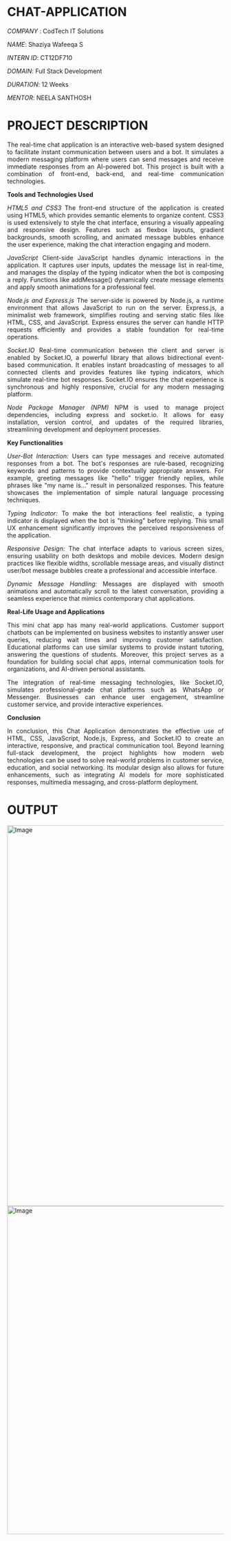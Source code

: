 # CHAT-APPLICATION

*COMPANY* : CodTech IT Solutions

*NAME*: Shaziya Wafeeqa S

*INTERN ID*: CT12DF710

*DOMAIN*: Full Stack Development

*DURATION*: 12 Weeks

*MENTOR*: NEELA SANTHOSH

# PROJECT DESCRIPTION
<div style="text-align: justify;">
The real-time chat application is an interactive web-based system designed to facilitate instant communication between users and a bot. It simulates a modern messaging platform where users can send messages and receive immediate responses from an AI-powered bot. This project is built with a combination of front-end, back-end, and real-time communication technologies.

**Tools and Technologies Used**

_HTML5 and CSS3_
The front-end structure of the application is created using HTML5, which provides semantic elements to organize content. CSS3 is used extensively to style the chat interface, ensuring a visually appealing and responsive design. Features such as flexbox layouts, gradient backgrounds, smooth scrolling, and animated message bubbles enhance the user experience, making the chat interaction engaging and modern.

_JavaScript_
Client-side JavaScript handles dynamic interactions in the application. It captures user inputs, updates the message list in real-time, and manages the display of the typing indicator when the bot is composing a reply. Functions like addMessage() dynamically create message elements and apply smooth animations for a professional feel.

_Node.js and Express.js_
The server-side is powered by Node.js, a runtime environment that allows JavaScript to run on the server. Express.js, a minimalist web framework, simplifies routing and serving static files like HTML, CSS, and JavaScript. Express ensures the server can handle HTTP requests efficiently and provides a stable foundation for real-time operations.

_Socket.IO_
Real-time communication between the client and server is enabled by Socket.IO, a powerful library that allows bidirectional event-based communication. It enables instant broadcasting of messages to all connected clients and provides features like typing indicators, which simulate real-time bot responses. Socket.IO ensures the chat experience is synchronous and highly responsive, crucial for any modern messaging platform.

_Node Package Manager (NPM)_
NPM is used to manage project dependencies, including express and socket.io. It allows for easy installation, version control, and updates of the required libraries, streamlining development and deployment processes.

**Key Functionalities**

_User-Bot Interaction:_
Users can type messages and receive automated responses from a bot. The bot's responses are rule-based, recognizing keywords and patterns to provide contextually appropriate answers. For example, greeting messages like "hello" trigger friendly replies, while phrases like "my name is..." result in personalized responses. This feature showcases the implementation of simple natural language processing techniques.

_Typing Indicator:_
To make the bot interactions feel realistic, a typing indicator is displayed when the bot is "thinking" before replying. This small UX enhancement significantly improves the perceived responsiveness of the application.

_Responsive Design:_
The chat interface adapts to various screen sizes, ensuring usability on both desktops and mobile devices. Modern design practices like flexible widths, scrollable message areas, and visually distinct user/bot message bubbles create a professional and accessible interface.

_Dynamic Message Handling:_
Messages are displayed with smooth animations and automatically scroll to the latest conversation, providing a seamless experience that mimics contemporary chat applications.

**Real-Life Usage and Applications**

This mini chat app has many real-world applications. Customer support chatbots can be implemented on business websites to instantly answer user queries, reducing wait times and improving customer satisfaction. Educational platforms can use similar systems to provide instant tutoring, answering the questions of students. Moreover, this project serves as a foundation for building social chat apps, internal communication tools for organizations, and AI-driven personal assistants.

The integration of real-time messaging technologies, like Socket.IO, simulates professional-grade chat platforms such as WhatsApp or Messenger. Businesses can enhance user engagement, streamline customer service, and provide interactive experiences.

**Conclusion**

In conclusion, this Chat Application demonstrates the effective use of HTML, CSS, JavaScript, Node.js, Express, and Socket.IO to create an interactive, responsive, and practical communication tool. Beyond learning full-stack development, the project highlights how modern web technologies can be used to solve real-world problems in customer service, education, and social networking. Its modular design also allows for future enhancements, such as integrating AI models for more sophisticated responses, multimedia messaging, and cross-platform deployment.
</div>

# OUTPUT

<img width="1413" height="885" alt="Image" src="https://github.com/user-attachments/assets/d7f3db55-2d4e-4e00-91e5-18cdaeee1347" />

<img width="1112" height="763" alt="Image" src="https://github.com/user-attachments/assets/371a783c-c854-4046-9ca3-9329f6f2c864" />
